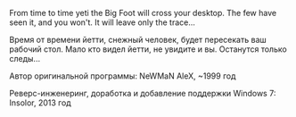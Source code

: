 ﻿From time to time yeti the Big Foot will cross your desktop.
The few have seen it, and you won't. It will leave only the trace...

Время от времени йетти, снежный человек, будет пересекать ваш рабочий стол.
Мало кто видел йетти, не увидите и вы. Останутся только следы...

Автор оригинальной программы:
NeWMaN AleX, ~1999 год

Реверс-инженеринг, доработка и добавление поддержки Windows 7:
Insolor, 2013 год
